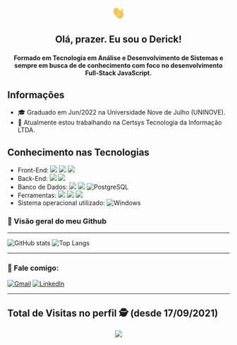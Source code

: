 <p align="center"><img src="https://github.com/ABSphreak/ABSphreak/blob/master/gifs/Hi.gif" width="30px"></p>

## <p align="center">Olá, prazer. Eu sou o Derick!</p>
<p align="center"><b>Formado em Tecnologia em Análise e Desenvolvimento de Sistemas e sempre em busca de de conhecimento com foco no desenvolvimento Full-Stack JavaScript.</b></p>

## Informações

- 🎓 Graduado em Jun/2022 na Universidade Nove de Julho (UNINOVE).
- 💼 Atualmente estou trabalhando na Certsys Tecnologia da Informação LTDA.

## Conhecimento nas Tecnologias
- Front-End: <img src = "https://img.shields.io/badge/-HTML5-E34F26?style=flat&logo=html5&logoColor=white"> <img src = "https://img.shields.io/badge/-CSS3-1572B6?style=flat&logo=css3&logoColor=white"> <img src="https://img.shields.io/badge/-JavaScript-eed718?style=flat&logo=javascript&logoColor=ffffff">
- Back-End: <img src="https://img.shields.io/badge/-Express.js-787878?style=flat"> <img src="https://img.shields.io/badge/-Node.js-3C873A?style=flat&logo=Node.js&logoColor=white">
- Banco de Dados: <img src="https://img.shields.io/badge/-MySQL-F29111?style=flat&logo=mysql&logoColor=FFFFFF"> <img src="https://img.shields.io/badge/-MongoDB-4DB33D?style=flat&logo=mongodb&logoColor=FFFFFF"> ![PostgreSQL](https://img.shields.io/badge/-PostgreSQL-336791?style=flat-square&logo=postgresql)
- Ferramentas: <img src="http://img.shields.io/badge/-VS%20Code-007ACC?style=flat&logo=visual%20studio%20code&logoColor=white"> <img src="http://img.shields.io/badge/-Git-F1502F?style=flat&logo=git&logoColor=FFFFFF"> <img src="http://img.shields.io/badge/-Github-000000?style=flat&logo=github&logoColor=FFFFFF">
- Sistema operacional utilizado: ![Windows](http://img.shields.io/badge/-Windows-0078D6?style=flat-square&logo=windows&logoColor=ffffff)

### 🧾 Visão geral do meu Github
---
![GitHub stats](https://github-readme-stats.vercel.app/api?username=DerickCSilva&show_icons=true&hide_border=true)
![Top Langs](https://github-readme-stats.vercel.app/api/top-langs/?username=DerickCSilva&layout=compact&hide=Vue,Shell&custom_title=Tecnologias%20mais%20utilizadas&card_width=447)

---

### 🤝 Fale comigo:
[![Gmail](https://img.shields.io/badge/-GMAIL-D14836?style=for-the-badge&logo=gmail&logoColor=white)](mailto:derick.cardoso17@gmail.com)
[![LinkedIn](https://img.shields.io/badge/-LINKEDIN-0077B5?style=for-the-badge&logo=linkedin&logoColor=white)](https://www.linkedin.com/in/derick-cardoso/)

---
<p align="center"> 

 ## Total de Visitas no perfil :detective: (desde 17/09/2021)<br>
 <p align="center"> 
   <img alingn="center" src="https://profile-counter.glitch.me/DerickCSilva/count.svg" />
 </p>

</p>
